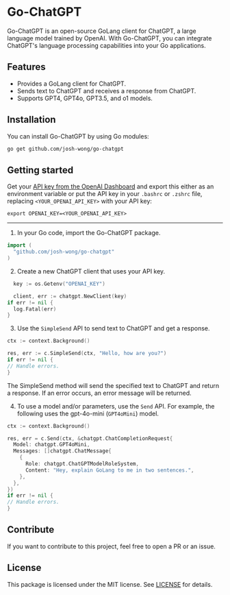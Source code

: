 # Go-ChatGPT

Go-ChatGPT is an open-source GoLang client for ChatGPT, a large language model trained by OpenAI. With Go-ChatGPT, you can integrate ChatGPT's language processing capabilities into your Go applications.

## Features

- Provides a GoLang client for ChatGPT.
- Sends text to ChatGPT and receives a response from ChatGPT.
- Supports GPT4, GPT4o, GPT3.5, and o1 models.

## Installation

You can install Go-ChatGPT by using Go modules:

```bash
go get github.com/josh-wong/go-chatgpt
```

## Getting started

Get your [API key from the OpenAI Dashboard](https://platform.openai.com/account/api-keys) and export this either as an environment variable or put the API key in your `.bashrc` or `.zshrc` file, replacing `<YOUR_OPENAI_API_KEY>` with your API key:

```console
export OPENAI_KEY=<YOUR_OPENAI_API_KEY>
```

___

1. In your Go code, import the Go-ChatGPT package.

  ```go
  import (
    "github.com/josh-wong/go-chatgpt"
  )
  ```

2. Create a new ChatGPT client that uses your API key.

  ```go
    key := os.Getenv("OPENAI_KEY")

    client, err := chatgpt.NewClient(key)
  if err != nil {
    log.Fatal(err)
  }
  ```

3. Use the `SimpleSend` API to send text to ChatGPT and get a response.

  ```go
  ctx := context.Background()

  res, err := c.SimpleSend(ctx, "Hello, how are you?")
  if err != nil {
  // Handle errors.
  }
  ```

  The SimpleSend method will send the specified text to ChatGPT and return a response. If an error occurs, an error message will be returned.

4. To use a model and/or parameters, use the `Send` API. For example, the following uses the gpt-4o-mini (`GPT4oMini`) model.

  ```go
  ctx := context.Background()

  res, err = c.Send(ctx, &chatgpt.ChatCompletionRequest{
    Model: chatgpt.GPT4oMini,
    Messages: []chatgpt.ChatMessage{
      {
        Role: chatgpt.ChatGPTModelRoleSystem,
        Content: "Hey, explain GoLang to me in two sentences.",
      },
    },
  })
  if err != nil {
  // Handle errors.
  }
  ```

## Contribute

If you want to contribute to this project, feel free to open a PR or an issue.

## License

This package is licensed under the MIT license. See [LICENSE](./LICENSE) for details.
